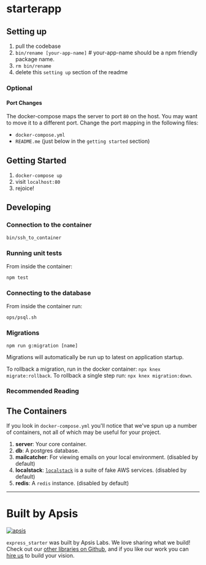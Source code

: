 # starterapp

## Setting up

1. pull the codebase
1. `bin/rename [your-app-name]` # your-app-name should be a npm friendly package name.
1. `rm bin/rename`
1. delete this `setting up` section of the readme

### Optional

#### Port Changes

The docker-compose maps the server to port `80` on the host. You may want to move it to a different port. Change the port mapping in the following files:

- `docker-compose.yml`
- `README.me` (just below in the `getting started` section)

## Getting Started

1. `docker-compose up`
2. visit `localhost:80`
3. rejoice!

## Developing

### Connection to the container

`bin/ssh_to_container`

### Running unit tests

From inside the container:

`npm test`

### Connecting to the database

From inside the container run:

`ops/psql.sh`

### Migrations

`npm run g:migration [name]`

Migrations will automatically be run up to latest on application startup.

To rollback a migration, run in the docker container: `npx knex migrate:rollback`. To rollback a single step run: `npx knex migration:down`.

### Recommended Reading

## The Containers

If you look in `docker-compose.yml` you'll notice that we've spun up a number of containers, not all of which may be useful for your project.

1. **server**: Your core container.
1. **db**: A postgres database.
1. **mailcatcher**: For viewing emails on your local environment. (disabled by default)
1. **localstack**: [`localstack`](https://github.com/localstack/localstack) is a suite of fake AWS services. (disabled by default)
1. **redis**: A `redis` instance. (disabled by default)

---

# Built by Apsis

[![apsis](https://s3-us-west-2.amazonaws.com/apsiscdn/apsis.png)](https://www.apsis.io)

`express_starter` was built by Apsis Labs. We love sharing what we build! Check out our [other libraries on Github](https://github.com/apsislabs), and if you like our work you can [hire us](https://www.apsis.io/work-with-us/) to build your vision.
